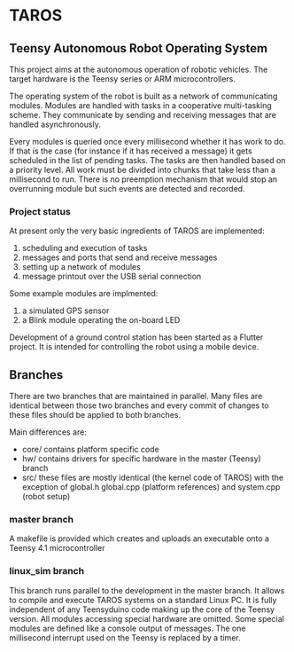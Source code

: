 # TAROS
## Teensy Autonomous Robot Operating System

This project aims at the autonomous operation of robotic vehicles.
The target hardware is the Teensy series or ARM microcontrollers.

The operating system of the robot is built as a network of communicating modules.
Modules are handled with tasks in a cooperative multi-tasking scheme.
They communicate by sending and receiving messages that are handled asynchronously.

Every modules is queried once every millisecond whether it has work to do.
If that is the case (for instance if it has received a message) it gets
scheduled in the list of pending tasks. The tasks are then handled
based on a priority level. All work must be divided into chunks that take
less than a millisecond to run. There is no preemption mechanism that
would stop an overrunning module but such events are detected and recorded.

### Project status

At present only the very basic ingredients of TAROS are implemented:
1) scheduling and execution of tasks
2) messages and ports that send and receive messages
3) setting up a network of modules
4) message printout over the USB serial connection

Some example modules are implmented:
1) a simulated GPS sensor
2) a Blink module operating the on-board LED

Development of a ground control station has been started as a Flutter project.
It is intended for controlling the robot using a mobile device.

## Branches

There are two branches that are maintained in parallel.
Many files are identical between those two branches and every commit
of changes to these files should be applied to both branches.

Main differences are:

- core/ contains platform specific code
- hw/ contains drivers for specific hardware in the master (Teensy) branch
- src/ these files are mostly identical (the kernel code of TAROS) with the
exception of global.h global.cpp (platform references) and system.cpp (robot setup)

### master branch

A makefile is provided which creates and uploads an executable onto a Teensy 4.1 microcontroller

### linux_sim branch

This branch runs parallel to the development in the master branch.
It allows to compile and execute TAROS systems on a standard Linux PC.
It is fully independent of any Teensyduino code making up the core of the Teensy version.
All modules accessing special hardware are omitted.
Some special modules are defined like a console output of messages.
The one millisecond interrupt used on the Teensy is replaced by a timer.

